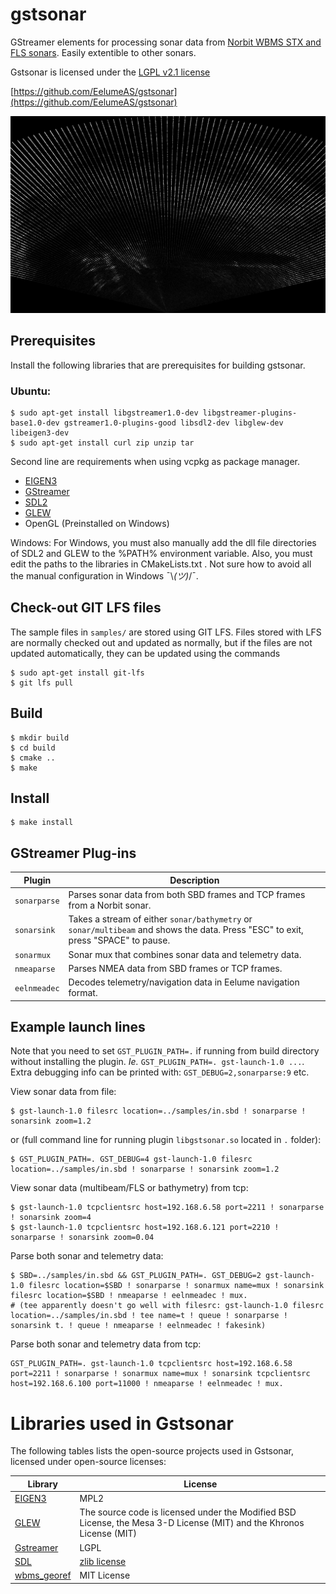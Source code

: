 # gstsonar

GStreamer elements for processing sonar data from [Norbit WBMS STX and FLS sonars](https://norbit.com/subsea/products/).
Easily extentible to other sonars.

Gstsonar is licensed under the [LGPL v2.1 license](LICENSE)

[https://github.com/EelumeAS/gstsonar](https://github.com/EelumeAS/gstsonar)

![sonar image](doc/images/sonarsink-image.png)

## Prerequisites
Install the following libraries that are prerequisites for building gstsonar.

### Ubuntu:

```
$ sudo apt-get install libgstreamer1.0-dev libgstreamer-plugins-base1.0-dev gstreamer1.0-plugins-good libsdl2-dev libglew-dev libeigen3-dev
$ sudo apt-get install curl zip unzip tar
```

Second line are requirements when using vcpkg as package manager.

* [EIGEN3](https://eigen.tuxfamily.org/index.php?title=Main_Page)
* [GStreamer](https://gstreamer.freedesktop.org/download/)
* [SDL2](https://buildbot.libsdl.org/sdl-builds/sdl-visualstudio-amd64/)
* [GLEW](https://sourceforge.net/projects/glew/)
* OpenGL (Preinstalled on Windows)

Windows:
For Windows, you must also manually add the dll file directories of SDL2 and GLEW to the %PATH% environment variable.
Also, you must edit the paths to the libraries in CMakeLists.txt .
Not sure how to avoid all the manual configuration in Windows ¯\\_(ツ)_/¯.

## Check-out GIT LFS files
The sample files in ```samples/``` are stored using GIT LFS. Files stored with LFS are normally checked out and updated as normally, but if
the files are not updated automatically, they can be updated using the commands
```
$ sudo apt-get install git-lfs
$ git lfs pull
```

## Build

```
$ mkdir build
$ cd build
$ cmake ..
$ make
```

## Install
```
$ make install
```

## GStreamer Plug-ins

| Plugin | Description | 
| --- | --- |
| `sonarparse` | Parses sonar data from both SBD frames and TCP frames from a Norbit sonar. |
| `sonarsink`  | Takes a stream of either `sonar/bathymetry` or `sonar/multibeam` and shows the data. Press "ESC" to exit, press "SPACE" to pause. |
| `sonarmux`   | Sonar mux that combines sonar data and telemetry data. |
| `nmeaparse`  | Parses NMEA data from SBD frames or TCP frames.| 
| `eelnmeadec` | Decodes telemetry/navigation data in Eelume navigation format. |

## Example launch lines

Note that you need to set `GST_PLUGIN_PATH=.` if running from build directory without installing the plugin.
_Ie._ `GST_PLUGIN_PATH=. gst-launch-1.0 ...`.
Extra debugging info can be printed with: `GST_DEBUG=2,sonarparse:9` etc.

View sonar data from file:
```
$ gst-launch-1.0 filesrc location=../samples/in.sbd ! sonarparse ! sonarsink zoom=1.2
```
or (full command line for running plugin ```libgstsonar.so``` located in ```.``` folder):
```
$ GST_PLUGIN_PATH=. GST_DEBUG=4 gst-launch-1.0 filesrc location=../samples/in.sbd ! sonarparse ! sonarsink zoom=1.2
```

View sonar data (multibeam/FLS or bathymetry) from tcp:
```
$ gst-launch-1.0 tcpclientsrc host=192.168.6.58 port=2211 ! sonarparse ! sonarsink zoom=4
$ gst-launch-1.0 tcpclientsrc host=192.168.6.121 port=2210 ! sonarparse ! sonarsink zoom=0.04
```

Parse both sonar and telemetry data:
```
$ SBD=../samples/in.sbd && GST_PLUGIN_PATH=. GST_DEBUG=2 gst-launch-1.0 filesrc location=$SBD ! sonarparse ! sonarmux name=mux ! sonarsink filesrc location=$SBD ! nmeaparse ! eelnmeadec ! mux.
# (tee apparently doesn't go well with filesrc: gst-launch-1.0 filesrc location=../samples/in.sbd ! tee name=t ! queue ! sonarparse ! sonarsink t. ! queue ! nmeaparse ! eelnmeadec ! fakesink)
```

Parse both sonar and telemetry data from tcp:
```
GST_PLUGIN_PATH=. gst-launch-1.0 tcpclientsrc host=192.168.6.58 port=2211 ! sonarparse ! sonarmux name=mux ! sonarsink tcpclientsrc host=192.168.6.100 port=11000 ! nmeaparse ! eelnmeadec ! mux.
```

# Libraries used in Gstsonar
The following tables lists the open-source projects used in Gstsonar, licensed under open-source licenses:

| Library | License |
| --- | --- |
| [EIGEN3](https://eigen.tuxfamily.org/index.php?title=Main_Page) | MPL2 |
| [GLEW](https://glew.sourceforge.net/) |  The source code is licensed under the Modified BSD License, the Mesa 3-D License (MIT) and the Khronos License (MIT) |
| [Gstreamer](https://gstreamer.freedesktop.org/) | LGPL |
| [SDL](https://www.libsdl.org/) | [zlib license](https://www.libsdl.org/license.php) |
| [wbms_georef](https://github.com/magnuan/wbms_georef) | MIT License |
